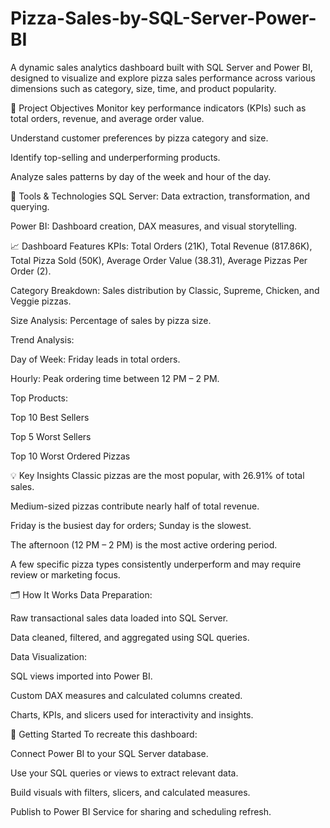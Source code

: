# Pizza-Sales-by-SQL-Server-Power-BI
A dynamic sales analytics dashboard built with SQL Server and Power BI, designed to visualize and explore pizza sales performance across various dimensions such as category, size, time, and product popularity.

🎯 Project Objectives
Monitor key performance indicators (KPIs) such as total orders, revenue, and average order value.

Understand customer preferences by pizza category and size.

Identify top-selling and underperforming products.

Analyze sales patterns by day of the week and hour of the day.

🧰 Tools & Technologies
SQL Server: Data extraction, transformation, and querying.

Power BI: Dashboard creation, DAX measures, and visual storytelling.

📈 Dashboard Features
KPIs: Total Orders (21K), Total Revenue (817.86K), Total Pizza Sold (50K), Average Order Value (38.31), Average Pizzas Per Order (2).

Category Breakdown: Sales distribution by Classic, Supreme, Chicken, and Veggie pizzas.

Size Analysis: Percentage of sales by pizza size.

Trend Analysis:

Day of Week: Friday leads in total orders.

Hourly: Peak ordering time between 12 PM – 2 PM.

Top Products:

Top 10 Best Sellers

Top 5 Worst Sellers

Top 10 Worst Ordered Pizzas

💡 Key Insights
Classic pizzas are the most popular, with 26.91% of total sales.

Medium-sized pizzas contribute nearly half of total revenue.

Friday is the busiest day for orders; Sunday is the slowest.

The afternoon (12 PM – 2 PM) is the most active ordering period.

A few specific pizza types consistently underperform and may require review or marketing focus.

🗂️ How It Works
Data Preparation:

Raw transactional sales data loaded into SQL Server.

Data cleaned, filtered, and aggregated using SQL queries.

Data Visualization:

SQL views imported into Power BI.

Custom DAX measures and calculated columns created.

Charts, KPIs, and slicers used for interactivity and insights.

🚀 Getting Started
To recreate this dashboard:

Connect Power BI to your SQL Server database.

Use your SQL queries or views to extract relevant data.

Build visuals with filters, slicers, and calculated measures.

Publish to Power BI Service for sharing and scheduling refresh.
